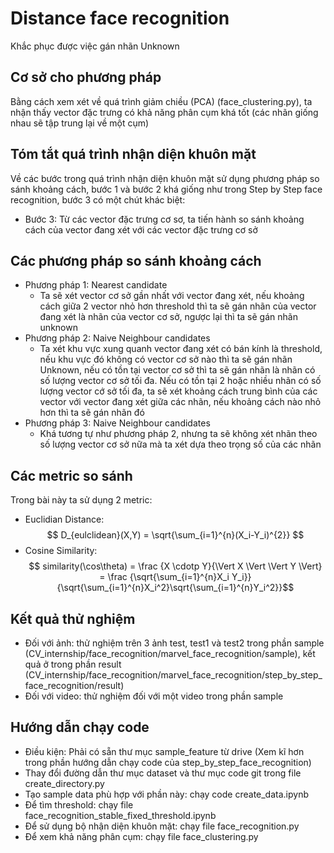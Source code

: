 # Distance face recognition
Khắc phục được việc gán nhãn Unknown

## Cơ sở cho phương pháp
Bằng cách xem xét về quá trình giảm chiều (PCA) (face_clustering.py), ta nhận thấy vector đặc trưng có khả năng phân cụm khá tốt (các nhãn giống nhau sẽ tập trung lại về một cụm)

## Tóm tắt quá trình nhận diện khuôn mặt
Về các bước trong quá trình nhận diện khuôn mặt sử dụng phương pháp so sánh khoảng cách, bước 1 và bước 2 khá giống như trong Step by Step face recognition, bước 3 có một chút khác biệt: 
- Bước 3: Từ các vector đặc trưng cơ sơ, ta tiến hành so sánh khoảng cách của vector đang xét với các vector đặc trưng cơ sở

## Các phương pháp so sánh khoảng cách
- Phương pháp 1: Nearest candidate
    + Ta sẽ xét vector cơ sở gần nhất với vector đang xét, nếu khoảng cách giữa 2 vector nhỏ hơn threshold thì ta sẽ gán nhãn của vector đang xét là nhãn của vector cơ sở, ngược lại thì ta sẽ gán nhãn unknown
- Phương pháp 2: Naive Neighbour candidates
    + Ta xét khu vực xung quanh vector đang xét có bán kính là threshold, nếu khu vực đó không có vector cơ sở nào thì ta sẽ gán nhãn Unknown, nếu có tồn tại vector cơ sở thì ta sẽ gán nhãn là nhãn có số lượng vector cơ sở tối đa. Nếu có tồn tại 2 hoặc nhiều nhãn có số lượng vector cớ sở tối đa, ta sẽ xét khoảng cách trung bình của các vector với vector đang xét giữa các nhãn, nếu khoảng cách nào nhỏ hơn thì ta sẽ gán nhãn đó
- Phương pháp 3: Naive Neighbour candidates
    + Khá tương tự như phương pháp 2, nhưng ta sẽ không xét nhãn theo số lượng vector cơ sở nữa mà ta xét dựa theo trọng số của các nhãn

## Các metric so sánh
Trong bài này ta sử dụng 2 metric:
- Euclidian Distance:
$$ D_{eulclidean}(X,Y) = \sqrt{\sum_{i=1}^{n}(X_i-Y_i)^{2}} $$
- Cosine Similarity:
$$ similarity(\cos\theta) = \frac {X \cdotp Y}{\Vert X \Vert \Vert Y \Vert} = \frac {\sqrt{\sum_{i=1}^{n}X_i Y_i}}{\sqrt{\sum_{i=1}^{n}X_i^2}\sqrt{\sum_{i=1}^{n}Y_i^2}}$$

## Kết quả thử nghiệm
- Đối với ảnh: thử nghiệm trên 3 ảnh test, test1 và test2 trong phần sample (CV_internship/face_recognition/marvel_face_recognition/sample), kết quả ở trong phần result (CV_internship/face_recognition/marvel_face_recognition/step_by_step_face_recognition/result)
- Đối với video: thử nghiệm đối với một video trong phần sample

## Hướng dẫn chạy code
- Điều kiện: Phải có sẵn thư mục sample_feature từ drive (Xem kĩ hơn trong phần hướng dẫn chạy code của step_by_step_face_recognition)
- Thay đổi đường dẫn thư mục dataset và thư mục code git trong file create_directory.py
- Tạo sample data phù hợp với phần này: chạy code create_data.ipynb
- Để tìm threshold: chạy file face_recognition_stable_fixed_threshold.ipynb
- Để sử dụng bộ nhận diện khuôn mặt: chạy file face_recognition.py
- Để xem khả năng phân cụm: chạy file face_clustering.py